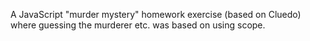 A JavaScript "murder mystery" homework exercise (based on Cluedo) where guessing the murderer etc. was based on using scope. 
